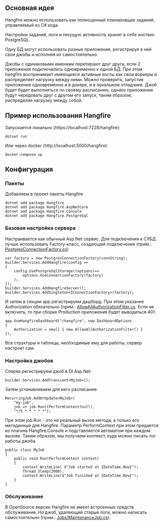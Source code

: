 ## Основная идея
Hangfire можно использовать как полноценный планировщик заданий, управляемый из C# кода.

Настройки заданий, логи и текущую активность хранит в себе инстанс PostgreSQL.

Одну БД могут использовать разные приложения, регистрируя в ней свои джобы и исполняя их самостоятельно.

Джобы с одинаковыми именами перетирают друг друга, если 2 приложения подключились одновременно к одной БД. При этом hangfire воспринимает имеющиеся активные хосты как свои воркеры и распределяет нагрузку между ними. Можно проверить, запустив приложение одновременно и в докере, и в локальном отладчике. Джоб будет будет выполняться по своему расписанию, однако приложения будут чередовать друг с другом его запуск, таким образом, распределяя нагрузку между собой.

## Пример использования Hangfire
Запускается локально (https://localhost:7228/hangfire):
```
dotnet run
```
Или через docker (http://localhost:5000/hangfire):
```
docker-compose up
```

## Конфигурация
### Пакеты
Добавляем в проект пакеты Hangfire
```
dotnet add package Hangfire
dotnet add package Hangfire.AspNetCore
dotnet add package Hangfire.Console
dotnet add package Hangfire.PostgreSql
```
### Базовая настройка сервера
Настраивается как обычный Asp.Net сервис. Для подключения к СУБД лучше использовать Factory-класс, создающий подключение (прим.: [PostgresConnectionFactory.cs](PostgresConnectionFactory.cs))
```
var factory = new PostgresConnectionFactory(connString);
builder.Services.AddHangfire(config =>
{
    config.UsePostgreSqlStorage((options)=>
        options.UseConnectionFactory(factory)
    );
});
builder.Services.AddHangfireServer();
builder.Services.AddSingleton<IConnectionFactory>(factory);
```
И затем в секции app регистрируем дашборд. При этом указание Authorization обязательно (прим.: [AllowAllAuthorizationFilter.cs](AllowAllAuthorizationFilter.cs). Если не включить, то при сборке Production приложения будет выводиться 401. 
```
app.UseHangfireDashboard("/hangfire", new DashboardOptions
{
    Authorization = new[] { new AllowAllAuthorizationFilter() }
});
```
Все структуры и таблицы, необходимые ему для работы, сервер настроит сам.
### Настройка джобов
Сперва регистрируем джоб в DI Asp.Net:
```
builder.Services.AddTransient<MyJob>();
```
Затем устанавливаем для него расписание:
```
RecurringJob.AddOrUpdate<MyJob>(
    "my-job",
    job => job.Run((PerformContext)null),
    "*/5 * * * * *");
```
При этом job.Run - это не реальный вызов метода, а только его метаданные для Hangfire. Параметр PerformContext при этом предается из плагина Hangfire.Console и подставляется автоматом при каждом вызове. Таким образом, мы получаем контекст, куда можно писать лог работы джоба.
```
public class MyJob
{
    public void Run(PerformContext context)
    {
        context.WriteLine( $"Job started at {DateTime.Now}");
        Thread.Sleep(2000);
        context.WriteLine($"Job finished at {DateTime.Now}");
    }
}
```
### Обслуживание
В OpenSource версии Hangfire не имеет встроенных средств обслуживания. Но джоб, удаляющий старые логи, можно написать самостоятельно (прим.: [Jobs/MaintenanceJob.cs](Jobs/MaintenanceJob.cs)).


